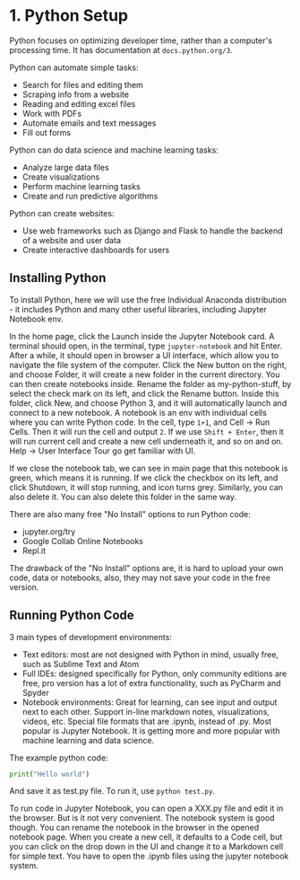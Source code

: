 # 1. Python Setup
Python focuses on optimizing developer time, rather than a computer's processing time. It has documentation at `docs.python.org/3`. 

Python can automate simple tasks: 
- Search for files and editing them
- Scraping info from a website
- Reading and editing excel files
- Work with PDFs
- Automate emails and text messages
- Fill out forms

Python can do data science and machine learning tasks:
- Analyze large data files
- Create visualizations
- Perform machine learning tasks
- Create and run predictive algorithms

Python can create websites:
- Use web frameworks such as Django and Flask to handle the backend of a website and user data
- Create interactive dashboards for users

## Installing Python
To install Python, here we will use the free Individual Anaconda distribution - it includes Python and many other useful libraries, including Jupyter Notebook env. 

In the home page, click the Launch inside the Jupyter Notebook card. A terminal should open, in the terminal, type `jupyter-notebook` and hit Enter. After a while, it should open in browser a UI interface, which allow you to navigate the file system of the computer. Click the New button on the right, and choose Folder, it will create a new folder in the current directory. You can then create notebooks inside. Rename the folder as my-python-stuff, by select the check mark on its left, and click the Rename button. Inside this folder, click New, and choose Python 3, and it will automatically launch and connect to a new notebook. A notebook is an env with individual cells where you can write Python code. In the cell, type `1+1`, and Cell -> Run Cells. Then it will run the cell and output `2`. If we use `Shift + Enter`, then it will run current cell and create a new cell underneath it, and so on and on. Help -> User Interface Tour go get familiar with UI. 

If we close the notebook tab, we can see in main page that this notebook is green, which means it is running. If we click the checkbox on its left, and click Shutdown, it will stop running, and icon turns grey. Similarly, you can also delete it. You can also delete this folder in the same way. 

There are also many free "No Install" options to run Python code: 
- jupyter.org/try
- Google Collab Online Notebooks
- Repl.it

The drawback of the "No Install" options are, it is hard to upload your own code, data or notebooks, also, they may not save your code in the free version. 

## Running Python Code
3 main types of development environments: 
- Text editors: most are not designed with Python in mind, usually free, such as Sublime Text and Atom
- Full IDEs: designed specifically for Python, only community editions are free, pro version has a lot of extra functionality, such as PyCharm and Spyder
- Notebook environments: Great for learning, can see input and output next to each other. Support in-line markdown notes, visualizations, videos, etc. Special file formats that are .ipynb, instead of .py. Most popular is Jupyter Notebook. It is getting more and more popular with machine learning and data science. 

The example python code: 
```py
print("Hello world")
```
And save it as test.py file. To run it, use `python test.py`. 

To run code in Jupyter Notebook, you can open a XXX.py file and edit it in the browser. But is it not very convenient. The notebook system is good though. You can rename the notebook in the browser in the opened notebook page. When you create a new cell, it defaults to a Code cell, but you can click on the drop down in the UI and change it to a Markdown cell for simple text. You have to open the .ipynb files using the jupyter notebook system. 





















